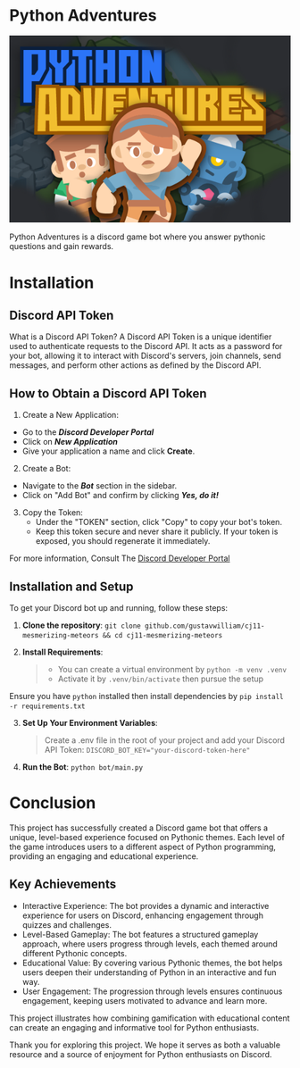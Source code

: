# Python Adventures

![Alt title](bot/assets/title-art.png)

Python Adventures is a discord game bot where you answer pythonic questions and gain rewards.

# Installation
## Discord API Token
What is a Discord API Token?
A Discord API Token is a unique identifier used to authenticate requests to the Discord API. It acts as a password for your bot, allowing it to interact with Discord's servers, join channels, send messages, and perform other actions as defined by the Discord API.

## How to Obtain a Discord API Token
1. Create a New Application:
  - Go to the ***Discord Developer Portal***
  -  Click on ***New Application***
  -   Give your application a name and click **Create**.

2. Create a Bot:
  - Navigate to the ***Bot*** section in the sidebar.
  -  Click on "Add Bot" and confirm by clicking ***Yes, do it!***

3. Copy the Token:
   - Under the "TOKEN" section, click "Copy" to copy your bot's token.
   - Keep this token secure and never share it publicly. If your token is exposed, you should regenerate it immediately.

For more information, Consult The [Discord Developer Portal](https://discord.com/developers/docs/intro)

## Installation and Setup
To get your Discord bot up and running, follow these steps:
1. **Clone the repository**: `git clone github.com/gustavwilliam/cj11-mesmerizing-meteors && cd cj11-mesmerizing-meteors`

2. **Install Requirements**:
   > - You can create a virtual environment by `python -m venv .venv`
   > - Activate it by `.venv/bin/activate` then pursue the setup

Ensure you have `python` installed then install dependencies by `pip install -r requirements.txt`

3. **Set Up Your Environment Variables**:
   > Create a .env file in the root of your project and add your Discord API Token: `DISCORD_BOT_KEY="your-discord-token-here"`

4. **Run the Bot**: `python bot/main.py`

# Conclusion
This project has successfully created a Discord game bot that offers a unique, level-based experience focused on Pythonic themes. Each level of the game introduces users to a different aspect of Python programming, providing an engaging and educational experience.

## Key Achievements
- Interactive Experience: The bot provides a dynamic and interactive experience for users on Discord, enhancing engagement through quizzes and challenges.
- Level-Based Gameplay: The bot features a structured gameplay approach, where users progress through levels, each themed around different Pythonic concepts.
- Educational Value: By covering various Pythonic themes, the bot helps users deepen their understanding of Python in an interactive and fun way.
- User Engagement: The progression through levels ensures continuous engagement, keeping users motivated to advance and learn more.

This project illustrates how combining gamification with educational content can create an engaging and informative tool for Python enthusiasts.

Thank you for exploring this project. We hope it serves as both a valuable resource and a source of enjoyment for Python enthusiasts on Discord.
